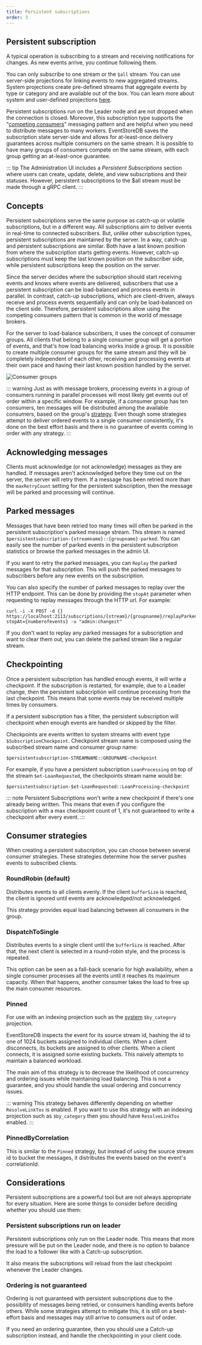 ```yaml
---
title: Persistent subscriptions
order: 3
---
```


## Persistent subscription

A typical operation is subscribing to a stream and receiving notifications for changes. As new events arrive, you continue following them.

You can only subscribe to one stream or the `$all` stream. You can use server-side projections for linking events to new aggregated streams. System projections create pre-defined streams that aggregate events by type or category and are available out of the box. You can learn more about system and user-defined projections [here](projections/custom.md).

Persistent subscriptions run on the Leader node and are not dropped when the connection is closed. Moreover, this subscription type supports the "[competing consumers](https://www.enterpriseintegrationpatterns.com/patterns/messaging/CompetingConsumers.html)" messaging pattern and are helpful when you need to distribute messages to many workers. EventStoreDB saves the subscription state server-side and allows for at-least-once delivery guarantees across multiple consumers on the same stream. It is possible to have many groups of consumers compete on the same stream, with each group getting an at-least-once guarantee.

::: tip
The Administration UI includes a _Persistent Subscriptions_ section where users can create, update, delete, and view subscriptions and their statuses. However, persistent subscriptions to the $all stream must be made through a gRPC client.
:::

## Concepts

Persistent subscriptions serve the same purpose as catch-up or volatile subscriptions, but in a different way. All subscriptions aim to deliver events in real-time to connected subscribers. But, unlike other subscription types, persistent subscriptions are maintained by the server. In a way, catch-up and persistent subscriptions are similar. Both have a last known position from where the subscription starts getting events. However, catch-up subscriptions must keep the last known position on the subscriber side, while persistent subscriptions keep the position on the server.

Since the server decides where the subscription should start receiving events and knows where events are delivered, subscribers that use a persistent subscription can be load-balanced and process events in parallel. In contrast, catch-up subscriptions, which are client-driven, always receive and process events sequentially and can only be load-balanced on the client side. Therefore, persistent subscriptions allow using the competing consumers pattern that is common in the world of message brokers.

For the server to load-balance subscribers, it uses the concept of consumer groups. All clients that belong to a single consumer group will get a portion of events, and that's how load balancing works inside a group. It is possible to create multiple consumer groups for the same stream and they will be completely independent of each other, receiving and processing events at their own pace and having their last known position handled by the server.

![Consumer groups](../images/consumer-groups.jpg)

::: warning
Just as with message brokers, processing events in a group of consumers running in parallel processes will most likely get events out of order within a specific window. For example, if a consumer group has ten consumers, ten messages will be distributed among the available consumers, based on the group's [strategy](#consumer-strategies). Even though some strategies attempt to deliver ordered events to a single consumer consistently, it's done on the best effort basis and there is no guarantee of events coming in order with any strategy.
:::

## Acknowledging messages

Clients must acknowledge (or not acknowledge) messages as they are handled. If messages aren't acknowledged before they time out on the server, the server will retry them. If a message has been retried more than the `maxRetryCount` setting for the persistent subscription, then the message will be parked and processing will continue.

## Parked messages

Messages that have been retried too many times will often be parked in the persistent subscription's parked message stream. This stream is named `$persistentsubscription-{streamname}::{groupname}-parked`. You can easily see the number of parked events in the persistent subscription statistics or browse the parked messages in the admin UI.

If you want to retry the parked messages, you can `Replay` the parked messages for that subscription. This will push the parked messages to subscribers before any new events on the subscription.

You can also specify the number of parked messages to replay over the HTTP endpoint. This can be done by providing the `stopAt` parameter when requesting to replay messages through the HTTP url. For example:

```bash:no-line-numbers
curl -i -X POST -d {} https://localhost:2113/subscriptions/{stream}/{groupnanme}/replayParked?stopAt={numberofevents} -u "admin:changeit"
```

If you don't want to replay any parked messages for a subscription and want to clear them out, you can delete the parked stream like a regular stream.

## Checkpointing

Once a persistent subscription has handled enough events, it will write a checkpoint. If the subscription is restarted, for example, due to a Leader change, then the persistent subscription will continue processing from the last checkpoint. This means that some events may be received multiple times by consumers.

If a persistent subscription has a filter, the persistent subscription will checkpoint when enough events are handled or skipped by the filter.

Checkpoints are events written to system streams with event type `$SubscriptionCheckpoint`. Checkpoint stream name is composed using the subscribed stream name and consumer group name:

`$persistentsubscription-STREAMNAME::GROUPNAME-checkpoint`

For example, if you have a persistent subscription `LoanProcessing` on top of the stream `$et-LoanRequested`, the checkpoints stream name would be:

`$persistentsubscription-$et-LoanRequested::LoanProcessing-checkpoint`

::: note
Persistent Subscriptions won't write a new checkpoint if there's one already being written. This means that even if you configure the subscription with a max checkpoint count of 1, it's not guaranteed to write a checkpoint after every event.
:::

## Consumer strategies

When creating a persistent subscription, you can choose between several consumer strategies. These strategies determine how the server pushes events to subscribed clients.

### RoundRobin (default)

Distributes events to all clients evenly. If the client `bufferSize` is reached, the client is ignored until events are acknowledged/not acknowledged.

This strategy provides equal load balancing between all consumers in the group.

### DispatchToSingle

Distributes events to a single client until the `bufferSize` is reached. After that, the next client is selected in a round-robin style, and the process is repeated.

This option can be seen as a fall-back scenario for high availability, when a single consumer processes all the events until it reaches its maximum capacity. When that happens, another consumer takes the load to free up the main consumer resources.

### Pinned

For use with an indexing projection such as the [system](projections/system.md#by-category) `$by_category` projection.

EventStoreDB inspects the event for its source stream id, hashing the id to one of 1024 buckets assigned to individual clients. When a client disconnects, its buckets are assigned to other clients. When a client connects, it is assigned some existing buckets. This naively attempts to maintain a balanced workload.

The main aim of this strategy is to decrease the likelihood of concurrency and ordering issues while maintaining load balancing. This is not a guarantee, and you should handle the usual ordering and concurrency issues.

::: warning
This strategy behaves differently depending on whether `ResolveLinkTos` is enabled. If you want to use this strategy with an indexing projection such as `$by_category` then you should have `ResolveLinkTos` enabled.
:::

### PinnedByCorrelation

This is similar to the `Pinned` strategy, but instead of using the source stream id to bucket the messages, it distributes the events based on the event's correlationId.

## Considerations

Persistent subscriptions are a powerful tool but are not always appropriate for every situation. Here are some things to consider before deciding whether you should use them:

### Persistent subscriptions run on leader

Persistent subscriptions only run on the Leader node.
This means that more pressure will be put on the Leader node, and there is no option to balance the load to a follower like with a Catch-up subscription.

It also means the subscriptions will reload from the last checkpoint whenever the Leader changes.

### Ordering is not guaranteed

Ordering is not guaranteed with persistent subscriptions due to the possibility of messages being retried, or consumers handling events before others.
While some strategies attempt to mitigate this, it is still on a best-effort basis and messages may still arrive to consumers out of order.

If you need an ordering guarantee, then you should use a Catch-up subscription instead, and handle the checkpointing in your client code.
